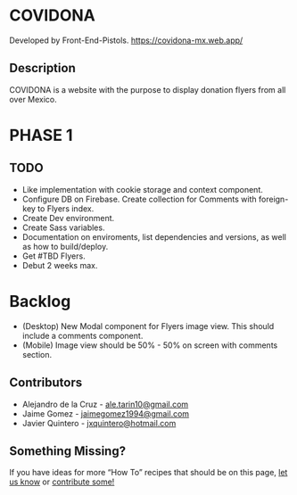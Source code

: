 # COVIDONA
Developed by Front-End-Pistols. https://covidona-mx.web.app/

## Description

COVIDONA is a website with the purpose to display donation flyers from all over Mexico.

# PHASE 1

## TODO

- Like implementation with cookie storage and context component.
- Configure DB on Firebase. Create collection for Comments with foreign-key to Flyers index.
- Create Dev environment.
- Create Sass variables.
- Documentation on enviroments, list dependencies and versions, as well as how to build/deploy.
- Get #TBD Flyers.
- Debut 2 weeks max.

# Backlog

- (Desktop) New Modal component for Flyers image view. This should include a comments component.
- (Mobile) Image view should be 50% - 50% on screen with comments section.

## Contributors

- Alejandro de la Cruz  - ale.tarin10@gmail.com
- Jaime Gomez           - jaimegomez1994@gmail.com
- Javier Quintero       - jxquintero@hotmail.com

## Something Missing?

If you have ideas for more “How To” recipes that should be on this page, [let us know](https://github.com/facebookincubator/create-react-app/issues) or [contribute some!](https://github.com/facebookincubator/create-react-app/edit/master/packages/react-scripts/template/README.md)
